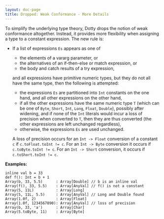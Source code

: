 ```yaml
---
layout: doc-page
title: Dropped: Weak Conformance - More Details
---
```


To simplify the underlying type theory, Dotty drops the notion of weak
conformance altogether. Instead, it provides more flexibility when
assigning a type to a constant expression. The new rule is:

 - If a list of expressions `Es` appears as one of

     - the elements of a vararg parameter, or
     - the alternatives of an if-then-else or match expression, or
     - the body and catch results of a try expression,


   and all expressions have primitive numeric types, but they do not
   all have the same type, then the following is attempted:

     - the expressions `Es` are partitioned into `Int` constants on the
       one hand, and all other expressions on the other hand,
     - if all the other expressions have the same numeric type `T`
       (which can be one of `Byte`, `Short`, `Int`, `Long`, `Float`,
       `Double`), possibly after widening, and if none of the `Int`
       literals would incur a loss of precision when converted to `T`,
       then they are thus converted (the other expressions are left
       unchanged regardless),
     - otherwise, the expressions `Es` are used unchanged.

    A loss of precision occurs for an `Int -> Float` conversion of a constant
    `c` if `c.toFloat.toInt != c`. For an `Int -> Byte` conversion it occurs
    if `c.toByte.toInt != c`. For an `Int -> Short` conversion, it occurs
    if `c.toShort.toInt != c`.

__Examples:__

    inline val b = 33
    def f(): Int = b + 1
    Array(b, 33, 5.5)      : Array[Double] // b is an inline val
    Array(f(), 33, 5.5)    : Array[AnyVal] // f() is not a constant
    Array(5, 11L)          : Array[Long]
    Array(5, 11L, 5.5)     : Array[AnyVal] // Long and Double found
    Array(1.0f, 2)         : Array[Float]
    Array(1.0f, 1234567890): Array[AnyVal] // loss of precision
    Array(b, 33, 'a')      : Array[Char]
    Array(5.toByte, 11)    : Array[Byte]
